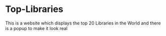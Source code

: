 # Top-Libraries
This is a website which displays the top 20 Libraries in the World and there is a popup to make it look real
